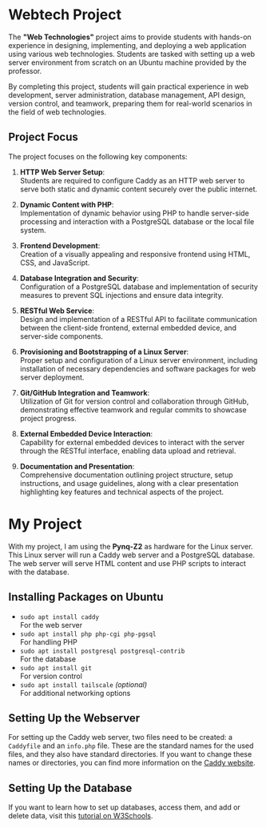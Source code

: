 # Webtech Project

The **"Web Technologies"** project aims to provide students with hands-on experience in designing, implementing, and deploying a web application using various web technologies. Students are tasked with setting up a web server environment from scratch on an Ubuntu machine provided by the professor.

By completing this project, students will gain practical experience in web development, server administration, database management, API design, version control, and teamwork, preparing them for real-world scenarios in the field of web technologies.

## Project Focus

The project focuses on the following key components:

1. **HTTP Web Server Setup**:  
   Students are required to configure Caddy as an HTTP web server to serve both static and dynamic content securely over the public internet.

2. **Dynamic Content with PHP**:  
   Implementation of dynamic behavior using PHP to handle server-side processing and interaction with a PostgreSQL database or the local file system.

3. **Frontend Development**:  
   Creation of a visually appealing and responsive frontend using HTML, CSS, and JavaScript.

4. **Database Integration and Security**:  
   Configuration of a PostgreSQL database and implementation of security measures to prevent SQL injections and ensure data integrity.

5. **RESTful Web Service**:  
   Design and implementation of a RESTful API to facilitate communication between the client-side frontend, external embedded device, and server-side components.

6. **Provisioning and Bootstrapping of a Linux Server**:  
   Proper setup and configuration of a Linux server environment, including installation of necessary dependencies and software packages for web server deployment.

7. **Git/GitHub Integration and Teamwork**:  
   Utilization of Git for version control and collaboration through GitHub, demonstrating effective teamwork and regular commits to showcase project progress.

8. **External Embedded Device Interaction**:  
   Capability for external embedded devices to interact with the server through the RESTful interface, enabling data upload and retrieval.

9. **Documentation and Presentation**:  
   Comprehensive documentation outlining project structure, setup instructions, and usage guidelines, along with a clear presentation highlighting key features and technical aspects of the project.

# My Project

With my project, I am using the **Pynq-Z2** as hardware for the Linux server. This Linux server will run a Caddy web server and a PostgreSQL database. The web server will serve HTML content and use PHP scripts to interact with the database.

## Installing Packages on Ubuntu

- `sudo apt install caddy`  
  For the web server
- `sudo apt install php php-cgi php-pgsql`  
  For handling PHP
- `sudo apt install postgresql postgresql-contrib`  
  For the database
- `sudo apt install git`  
  For version control
- `sudo apt install tailscale` *(optional)*  
  For additional networking options

## Setting Up the Webserver

For setting up the Caddy web server, two files need to be created: a `Caddyfile` and an `info.php` file. These are the standard names for the used files, and they also have standard directories. If you want to change these names or directories, you can find more information on the [Caddy website](https://caddyserver.com/).

## Setting Up the Database

If you want to learn how to set up databases, access them, and add or delete data, visit this [tutorial on W3Schools](https://www.w3schools.com/postgresql).

